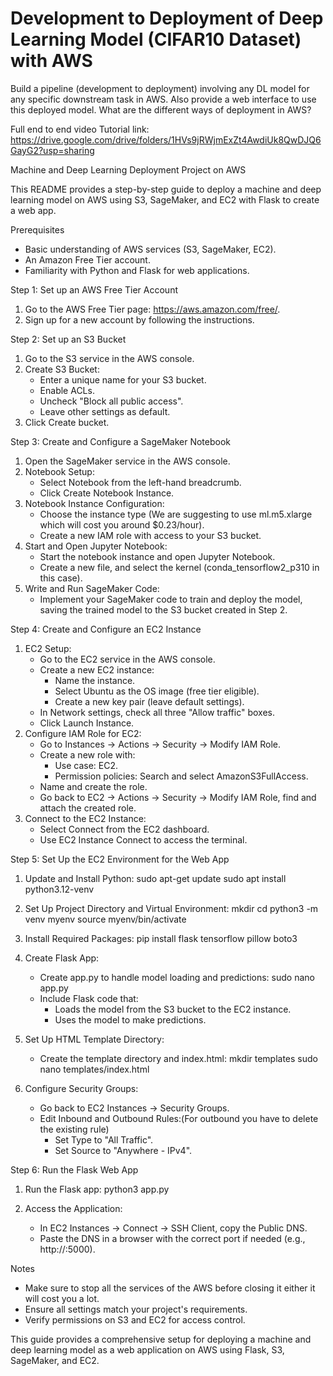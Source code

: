 # Development to Deployment of Deep Learning Model (CIFAR10 Dataset) with AWS
Build a pipeline (development to deployment) involving any DL model for any specific downstream task in AWS. Also provide a web interface to use this deployed model. What are the different ways of deployment in AWS?

Full end to end video Tutorial link: https://drive.google.com/drive/folders/1HVs9jRWjmExZt4AwdiUk8QwDJQ6GayG2?usp=sharing
 

Machine and Deep Learning Deployment Project on AWS

This README provides a step-by-step guide to deploy a machine and deep learning model on AWS using S3, SageMaker, and EC2 with Flask to create a web app.

Prerequisites
- Basic understanding of AWS services (S3, SageMaker, EC2).
- An Amazon Free Tier account.
- Familiarity with Python and Flask for web applications.

Step 1: Set up an AWS Free Tier Account
1. Go to the AWS Free Tier page: https://aws.amazon.com/free/.
2. Sign up for a new account by following the instructions.

Step 2: Set up an S3 Bucket
1. Go to the S3 service in the AWS console.
2. Create S3 Bucket:
   - Enter a unique name for your S3 bucket.
   - Enable ACLs.
   - Uncheck "Block all public access".
   - Leave other settings as default.
3. Click Create bucket.

Step 3: Create and Configure a SageMaker Notebook
1. Open the SageMaker service in the AWS console.
2. Notebook Setup:
   - Select Notebook from the left-hand breadcrumb.
   - Click Create Notebook Instance.
3. Notebook Instance Configuration:
   - Choose the instance type (We are suggesting to use ml.m5.xlarge which will cost you around $0.23/hour).
   - Create a new IAM role with access to your S3 bucket.
4. Start and Open Jupyter Notebook:
   - Start the notebook instance and open Jupyter Notebook.
   - Create a new file, and select the kernel (conda_tensorflow2_p310 in this case).
5. Write and Run SageMaker Code:
   - Implement your SageMaker code to train and deploy the model, saving the trained model to the S3 bucket created in Step 2.

Step 4: Create and Configure an EC2 Instance
1. EC2 Setup:
   - Go to the EC2 service in the AWS console.
   - Create a new EC2 instance:
     - Name the instance.
     - Select Ubuntu as the OS image (free tier eligible).
     - Create a new key pair (leave default settings).
   - In Network settings, check all three "Allow traffic" boxes.
   - Click Launch Instance.
2. Configure IAM Role for EC2:
   - Go to Instances -> Actions -> Security -> Modify IAM Role.
   - Create a new role with:
     - Use case: EC2.
     - Permission policies: Search and select AmazonS3FullAccess.
   - Name and create the role.
   - Go back to EC2 -> Actions -> Security -> Modify IAM Role, find and attach the created role.
3. Connect to the EC2 Instance:
   - Select Connect from the EC2 dashboard.
   - Use EC2 Instance Connect to access the terminal.

Step 5: Set Up the EC2 Environment for the Web App
1. Update and Install Python:
   sudo apt-get update
   sudo apt install python3.12-venv

2. Set Up Project Directory and Virtual Environment:
   mkdir <project-directory-name>
   cd <project-directory-name>
   python3 -m venv myenv
   source myenv/bin/activate

3. Install Required Packages:
   pip install flask tensorflow pillow boto3

4. Create Flask App:
   - Create app.py to handle model loading and predictions:
     sudo nano app.py
   - Include Flask code that:
     - Loads the model from the S3 bucket to the EC2 instance.
     - Uses the model to make predictions.

5. Set Up HTML Template Directory:
   - Create the template directory and index.html:
     mkdir templates
     sudo nano templates/index.html

6. Configure Security Groups:
   - Go back to EC2 Instances -> Security Groups.
   - Edit Inbound and Outbound Rules:(For outbound you have to delete the existing rule)
     - Set Type to "All Traffic".
     - Set Source to "Anywhere - IPv4".

Step 6: Run the Flask Web App
1. Run the Flask app:
   python3 app.py

2. Access the Application:
   - In EC2 Instances -> Connect -> SSH Client, copy the Public DNS.
   - Paste the DNS in a browser with the correct port if needed (e.g., http://<public-dns>:5000).

Notes
- Make sure to stop all the services of the AWS before closing it either it will cost you a lot.
- Ensure all settings match your project's requirements.
- Verify permissions on S3 and EC2 for access control.

This guide provides a comprehensive setup for deploying a machine and deep learning model as a web application on AWS using Flask, S3, SageMaker, and EC2.

